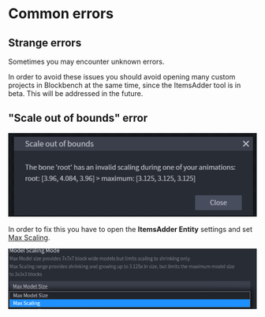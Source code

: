 # Common errors

## Strange errors

Sometimes you may encounter unknown errors.

In order to avoid these issues you should avoid opening many custom projects in Blockbench at the same time, since the ItemsAdder tool is in beta. This will be addressed in the future.

## "Scale out of bounds" error

![](<../../../../.gitbook/assets/image (42).png>)

In order to fix this you have to open the **ItemsAdder Entity** settings and set [Max Scaling](creation.md#configuring-the-model).

![](<../../../../.gitbook/assets/image (106).png>)
